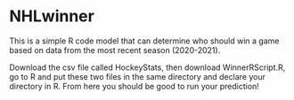 # NHLwinner
This is a simple R code model that can determine who should win a game based on data from the most recent season (2020-2021).

Download the csv file called HockeyStats, then download WinnerRScript.R, go to R and put these two files in the same directory and declare your directory in R. From here you should be good to run your prediction!


